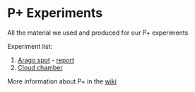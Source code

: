 # P+ Experiments

All the material we used and produced for our P+ experiments

Experiment list:
1. [Arago spot](/1-arago/) - [report](/1-arago/report/Arago-spot-report.pdf)
2. [Cloud chamber](/2-cloud-chamber/)

More information about P+ in the [wiki](https://wiki.phys.ethz.ch/!pplus/start)
